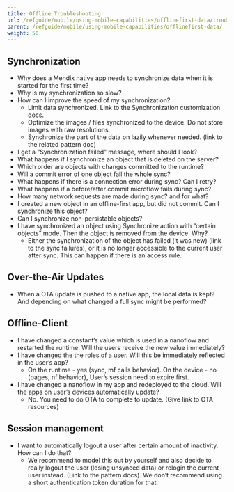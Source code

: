 ```yaml
---
title: Offline Troubleshooting
url: /refguide/mobile/using-mobile-capabilities/offlinefirst-data/troubleshooting/
parent: /refguide/mobile/using-mobile-capabilities/offlinefirst-data/
weight: 50
---
```


## Synchronization
- Why does a Mendix native app needs to synchronize data when it is started for the first time?
- Why is my synchronization so slow?
- How can I improve the speed of my synchronization?
    - Limit data synchronized. Link to the Synchronization customization docs.
    - Optimize the images / files synchronized to the device. Do not store images with raw resolutions.
    - Synchronize the part of the data on lazily whenever needed. (link to the related pattern doc)
- I get a “Synchronization failed” message, where should I look?
- What happens if I synchronize an object that is deleted on the server?
- Which order are objects with changes committed to the runtime?
- Will a commit error of one object fail the whole sync?
- What happens if there is a connection error during sync? Can I retry?
- What happens if a before/after commit microflow fails during sync?
- How many network requests are made during sync? and for what?
- I created a new object in an offline-first app, but did not commit. Can I synchronize this object?
- Can I synchronize non-persistable objects?
- I have synchronized an object using Synchronize action with “certain objects” mode. Then the object is removed from the device. Why?
    - Either the synchronization of the object has failed (it was new) (link to the sync failures), or it is no longer accessible to the current user after sync. This can happen if there is an access rule.

## Over-the-Air Updates
- When a OTA update is pushed to a native app, the local data is kept? And depending on what changed a full sync might be performed?

## Offline-Client
- I have changed a constant’s value which is used in a nanoflow and restarted the runtime. Will the users receive the new value immediately?
- I have changed the the roles of a user. Will this be immediately reflected in the user’s app?
    - On the runtime - yes (sync, mf calls behavior). On the device - no (pages, nf behavior), User’s session need to expire first.
- I have changed a nanoflow in my app and redeployed to the cloud. Will the apps on user’s devices automatically update?
    - No. You need to do OTA to complete to update. (Give link to OTA resources)
    
## Session management
- I want to automatically logout a user after certain amount of inactivity. How can I do that?
    - We recommend to model this out by yourself and also decide to really logout the user (losing unsynced data) or relogin the current user instead. (Link to the pattern docs). We don’t recommend using a short authentication token duration for that.
